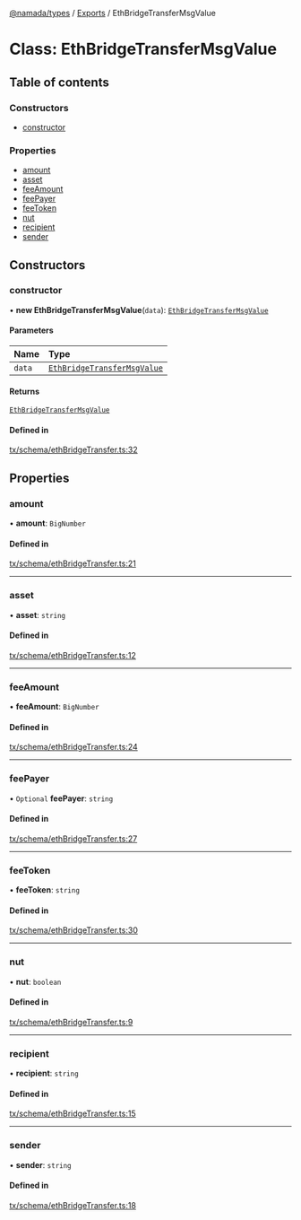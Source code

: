 [@namada/types](../README.md) / [Exports](../modules.md) / EthBridgeTransferMsgValue

# Class: EthBridgeTransferMsgValue

## Table of contents

### Constructors

- [constructor](EthBridgeTransferMsgValue.md#constructor)

### Properties

- [amount](EthBridgeTransferMsgValue.md#amount)
- [asset](EthBridgeTransferMsgValue.md#asset)
- [feeAmount](EthBridgeTransferMsgValue.md#feeamount)
- [feePayer](EthBridgeTransferMsgValue.md#feepayer)
- [feeToken](EthBridgeTransferMsgValue.md#feetoken)
- [nut](EthBridgeTransferMsgValue.md#nut)
- [recipient](EthBridgeTransferMsgValue.md#recipient)
- [sender](EthBridgeTransferMsgValue.md#sender)

## Constructors

### constructor

• **new EthBridgeTransferMsgValue**(`data`): [`EthBridgeTransferMsgValue`](EthBridgeTransferMsgValue.md)

#### Parameters

| Name | Type |
| :------ | :------ |
| `data` | [`EthBridgeTransferMsgValue`](EthBridgeTransferMsgValue.md) |

#### Returns

[`EthBridgeTransferMsgValue`](EthBridgeTransferMsgValue.md)

#### Defined in

[tx/schema/ethBridgeTransfer.ts:32](https://github.com/anoma/namada-interface/blob/04cc0e2c5bbf957adca124841118cb1e5cb7bcab/packages/types/src/tx/schema/ethBridgeTransfer.ts#L32)

## Properties

### amount

• **amount**: `BigNumber`

#### Defined in

[tx/schema/ethBridgeTransfer.ts:21](https://github.com/anoma/namada-interface/blob/04cc0e2c5bbf957adca124841118cb1e5cb7bcab/packages/types/src/tx/schema/ethBridgeTransfer.ts#L21)

___

### asset

• **asset**: `string`

#### Defined in

[tx/schema/ethBridgeTransfer.ts:12](https://github.com/anoma/namada-interface/blob/04cc0e2c5bbf957adca124841118cb1e5cb7bcab/packages/types/src/tx/schema/ethBridgeTransfer.ts#L12)

___

### feeAmount

• **feeAmount**: `BigNumber`

#### Defined in

[tx/schema/ethBridgeTransfer.ts:24](https://github.com/anoma/namada-interface/blob/04cc0e2c5bbf957adca124841118cb1e5cb7bcab/packages/types/src/tx/schema/ethBridgeTransfer.ts#L24)

___

### feePayer

• `Optional` **feePayer**: `string`

#### Defined in

[tx/schema/ethBridgeTransfer.ts:27](https://github.com/anoma/namada-interface/blob/04cc0e2c5bbf957adca124841118cb1e5cb7bcab/packages/types/src/tx/schema/ethBridgeTransfer.ts#L27)

___

### feeToken

• **feeToken**: `string`

#### Defined in

[tx/schema/ethBridgeTransfer.ts:30](https://github.com/anoma/namada-interface/blob/04cc0e2c5bbf957adca124841118cb1e5cb7bcab/packages/types/src/tx/schema/ethBridgeTransfer.ts#L30)

___

### nut

• **nut**: `boolean`

#### Defined in

[tx/schema/ethBridgeTransfer.ts:9](https://github.com/anoma/namada-interface/blob/04cc0e2c5bbf957adca124841118cb1e5cb7bcab/packages/types/src/tx/schema/ethBridgeTransfer.ts#L9)

___

### recipient

• **recipient**: `string`

#### Defined in

[tx/schema/ethBridgeTransfer.ts:15](https://github.com/anoma/namada-interface/blob/04cc0e2c5bbf957adca124841118cb1e5cb7bcab/packages/types/src/tx/schema/ethBridgeTransfer.ts#L15)

___

### sender

• **sender**: `string`

#### Defined in

[tx/schema/ethBridgeTransfer.ts:18](https://github.com/anoma/namada-interface/blob/04cc0e2c5bbf957adca124841118cb1e5cb7bcab/packages/types/src/tx/schema/ethBridgeTransfer.ts#L18)
